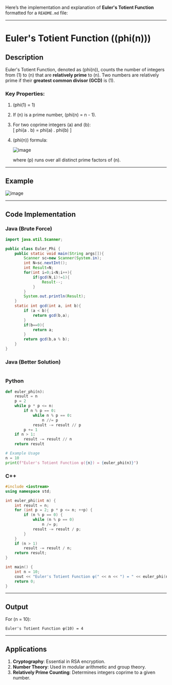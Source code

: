 Here’s the implementation and explanation of **Euler's Totient Function** formatted for a `README.md` file:

---

# Euler's Totient Function (\(phi(n)))

## Description

Euler's Totient Function, denoted as \(phi(n)), counts the number of integers from \(1\) to \(n\) that are **relatively prime** to \(n\). Two numbers are relatively prime if their **greatest common divisor (GCD)** is \(1\).

### Key Properties:
1. \(phi(1) = 1)
2. If \(n\) is a prime number, \(phi(n) = n - 1).
3. For two coprime integers \(a\) and \(b\):  
   \[
   phi(a . b) = phi(a) . phi(b)
   ]
4. \(phi(n)) formula:
   
   ![image](https://github.com/user-attachments/assets/8049f758-8bd3-47b1-931c-2aa9cc17af01)
   
   where \(p\) runs over all distinct prime factors of \(n\).

---

## Example

![image](https://github.com/user-attachments/assets/7da521d9-94b4-49bd-b84c-06543d150dab)


---

## Code Implementation

### Java (Brute Force)

```java
import java.util.Scanner;

public class Euler_Phi {
    public static void main(String args[]){
        Scanner sc=new Scanner(System.in);
        int N=sc.nextInt();
        int Result=N;
        for(int i=0;i<N;i++){
            if(gcd(N,i)!=1){
                Result--;
            }
        }
        System.out.println(Result);
    }
    static int gcd(int a, int b){
        if (a < b){
            return gcd(b,a);
        }
        if(b==0){
            return a;
        }
        return gcd(b,a % b);
    }
}


```
### Java (Better Solution)

```java

```

### Python
```python
def euler_phi(n):
    result = n
    p = 2
    while p * p <= n:
        if n % p == 0:
            while n % p == 0:
                n //= p
            result -= result // p
        p += 1
    if n > 1:
        result -= result // n
    return result

# Example Usage
n = 10
print(f"Euler's Totient Function φ({n}) = {euler_phi(n)}")
```

### C++
```cpp
#include <iostream>
using namespace std;

int euler_phi(int n) {
    int result = n;
    for (int p = 2; p * p <= n; ++p) {
        if (n % p == 0) {
            while (n % p == 0)
                n /= p;
            result -= result / p;
        }
    }
    if (n > 1)
        result -= result / n;
    return result;
}

int main() {
    int n = 10;
    cout << "Euler's Totient Function φ(" << n << ") = " << euler_phi(n) << endl;
    return 0;
}
```

---

## Output
For \(n = 10\):  
```
Euler's Totient Function φ(10) = 4
```

---

## Applications
1. **Cryptography**: Essential in RSA encryption.
2. **Number Theory**: Used in modular arithmetic and group theory.
3. **Relatively Prime Counting**: Determines integers coprime to a given number.
